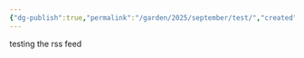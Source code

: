 ```yaml
---
{"dg-publish":true,"permalink":"/garden/2025/september/test/","created":"2025-09-02T10:07:06.413+02:00","updated":"2025-09-02T10:07:25.187+02:00"}
---
```


testing the rss feed